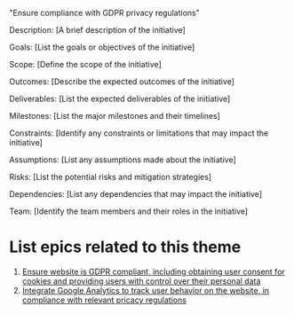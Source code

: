 "Ensure compliance with GDPR privacy regulations"

Description: [A brief description of the initiative]

Goals: [List the goals or objectives of the initiative]

Scope: [Define the scope of the initiative]

Outcomes: [Describe the expected outcomes of the initiative]

Deliverables: [List the expected deliverables of the initiative]

Milestones: [List the major milestones and their timelines]

Constraints: [Identify any constraints or limitations that may impact the initiative]

Assumptions: [List any assumptions made about the initiative]

Risks: [List the potential risks and mitigation strategies]

Dependencies: [List any dependencies that may impact the initiative]

Team: [Identify the team members and their roles in the initiative]

# List epics related to this theme
1. [Ensure website is GDPR compliant, including obtaining user consent for cookies and providing users with control over their personal data](../../templates/theme/initiatives/epics/epic6.md) 
2. [Integrate Google Analytics to track user behavior on the website, in compliance with relevant pricacy regulations](../../templates/theme/initiatives/epics/epic7.md)
